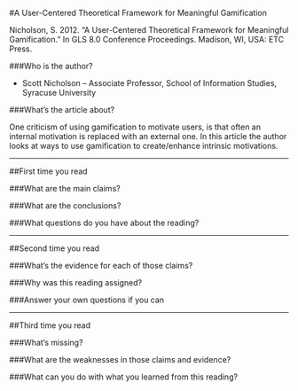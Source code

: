 #A User-Centered Theoretical Framework for Meaningful Gamification

Nicholson, S. 2012. “A User-Centered Theoretical Framework for Meaningful Gamification.” In GLS 8.0 Conference Proceedings. Madison, WI, USA: ETC Press.


###Who is the author?

* Scott Nicholson &ndash; Associate Professor, School of Information Studies, Syracuse University

###What’s the article about?

One criticism of using gamification to motivate users, is that often an internal motivation is replaced with an external one.  In this article the author looks at ways to use gamification to create/enhance intrinsic motivations.

----
##First time you read

###What are the main claims?

###What are the conclusions?

###What questions do you have about the reading?

----
##Second time you read

###What’s the evidence for each of those claims?

###Why was this reading assigned?

###Answer your own questions if you can

----
##Third time you read

###What’s missing?

###What are the weaknesses in those claims and evidence?

###What can you do with what you learned from this reading?
